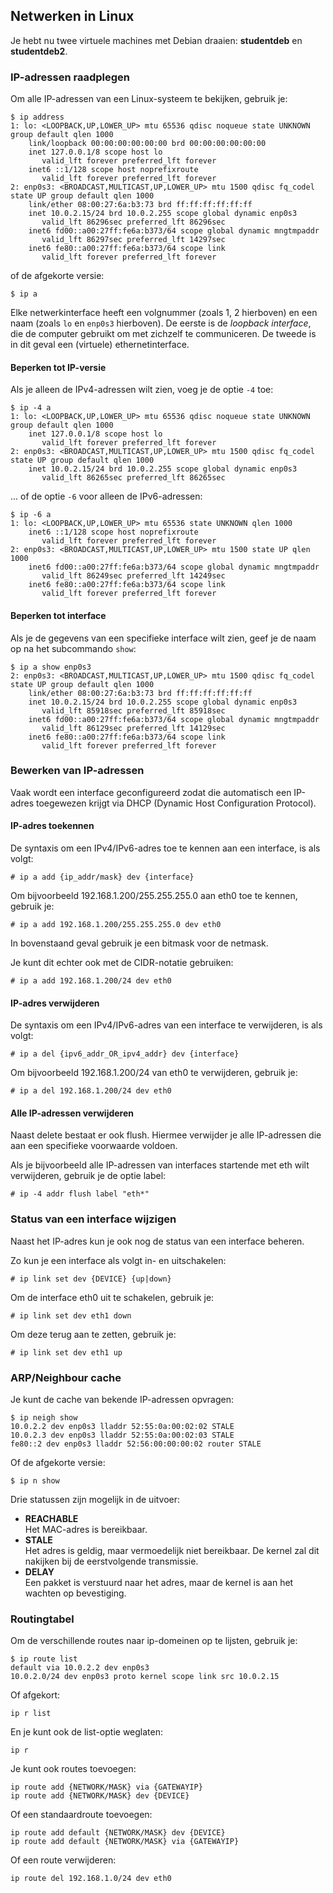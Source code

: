 ## Netwerken in Linux

Je hebt nu twee virtuele machines met Debian draaien: **studentdeb** en **studentdeb2**.

### IP-adressen raadplegen

Om alle IP-adressen van een Linux-systeem te bekijken, gebruik je:

~~~
$ ip address
1: lo: <LOOPBACK,UP,LOWER_UP> mtu 65536 qdisc noqueue state UNKNOWN group default qlen 1000
    link/loopback 00:00:00:00:00:00 brd 00:00:00:00:00:00
    inet 127.0.0.1/8 scope host lo
       valid_lft forever preferred_lft forever
    inet6 ::1/128 scope host noprefixroute 
       valid_lft forever preferred_lft forever
2: enp0s3: <BROADCAST,MULTICAST,UP,LOWER_UP> mtu 1500 qdisc fq_codel state UP group default qlen 1000
    link/ether 08:00:27:6a:b3:73 brd ff:ff:ff:ff:ff:ff
    inet 10.0.2.15/24 brd 10.0.2.255 scope global dynamic enp0s3
       valid_lft 86296sec preferred_lft 86296sec
    inet6 fd00::a00:27ff:fe6a:b373/64 scope global dynamic mngtmpaddr 
       valid_lft 86297sec preferred_lft 14297sec
    inet6 fe80::a00:27ff:fe6a:b373/64 scope link 
       valid_lft forever preferred_lft forever
~~~

of de afgekorte versie:

~~~
$ ip a
~~~

Elke netwerkinterface heeft een volgnummer (zoals 1, 2 hierboven) en een naam (zoals `lo` en `enp0s3` hierboven). De eerste is de _loopback interface_, die de computer gebruikt om met zichzelf te communiceren. De tweede is in dit geval een (virtuele) ethernetinterface.

#### Beperken tot IP-versie

Als je alleen de IPv4-adressen wilt zien, voeg je de optie `-4` toe:

~~~
$ ip -4 a
1: lo: <LOOPBACK,UP,LOWER_UP> mtu 65536 qdisc noqueue state UNKNOWN group default qlen 1000
    inet 127.0.0.1/8 scope host lo
       valid_lft forever preferred_lft forever
2: enp0s3: <BROADCAST,MULTICAST,UP,LOWER_UP> mtu 1500 qdisc fq_codel state UP group default qlen 1000
    inet 10.0.2.15/24 brd 10.0.2.255 scope global dynamic enp0s3
       valid_lft 86265sec preferred_lft 86265sec
~~~

... of de optie `-6` voor alleen de IPv6-adressen:

~~~
$ ip -6 a
1: lo: <LOOPBACK,UP,LOWER_UP> mtu 65536 state UNKNOWN qlen 1000
    inet6 ::1/128 scope host noprefixroute 
       valid_lft forever preferred_lft forever
2: enp0s3: <BROADCAST,MULTICAST,UP,LOWER_UP> mtu 1500 state UP qlen 1000
    inet6 fd00::a00:27ff:fe6a:b373/64 scope global dynamic mngtmpaddr 
       valid_lft 86249sec preferred_lft 14249sec
    inet6 fe80::a00:27ff:fe6a:b373/64 scope link 
       valid_lft forever preferred_lft forever
~~~

#### Beperken tot interface

Als je de gegevens van een specifieke interface wilt zien, geef je de naam op na het subcommando `show`:

~~~
$ ip a show enp0s3
2: enp0s3: <BROADCAST,MULTICAST,UP,LOWER_UP> mtu 1500 qdisc fq_codel state UP group default qlen 1000
    link/ether 08:00:27:6a:b3:73 brd ff:ff:ff:ff:ff:ff
    inet 10.0.2.15/24 brd 10.0.2.255 scope global dynamic enp0s3
       valid_lft 85918sec preferred_lft 85918sec
    inet6 fd00::a00:27ff:fe6a:b373/64 scope global dynamic mngtmpaddr 
       valid_lft 86129sec preferred_lft 14129sec
    inet6 fe80::a00:27ff:fe6a:b373/64 scope link 
       valid_lft forever preferred_lft forever
~~~

### Bewerken van IP-adressen

Vaak wordt een interface geconfigureerd zodat die automatisch een IP-adres toegewezen krijgt via DHCP (Dynamic Host Configuration Protocol).

#### IP-adres toekennen

De syntaxis om een IPv4/IPv6-adres toe te kennen aan een interface, is als volgt:

~~~
# ip a add {ip_addr/mask} dev {interface}
~~~

Om bijvoorbeeld 192.168.1.200/255.255.255.0 aan eth0 toe te kennen, gebruik je:

~~~
# ip a add 192.168.1.200/255.255.255.0 dev eth0
~~~

In bovenstaand geval gebruik je een bitmask voor de netmask.

Je kunt dit echter ook met de CIDR-notatie gebruiken:

~~~
# ip a add 192.168.1.200/24 dev eth0
~~~

#### IP-adres verwijderen

De syntaxis om een IPv4/IPv6-adres van een interface te verwijderen, is als volgt:

~~~
# ip a del {ipv6_addr_OR_ipv4_addr} dev {interface}
~~~

Om bijvoorbeeld 192.168.1.200/24 van eth0 te verwijderen, gebruik je: 

~~~
# ip a del 192.168.1.200/24 dev eth0
~~~

#### Alle IP-adressen verwijderen

Naast delete bestaat er ook flush. Hiermee verwijder je alle IP-adressen die aan een specifieke voorwaarde voldoen.

Als je bijvoorbeeld alle IP-adressen van interfaces startende met eth wilt verwijderen,
gebruik je de optie label:

~~~
# ip -4 addr flush label "eth*"
~~~

### Status van een interface wijzigen

Naast het IP-adres kun je ook nog de status van een interface beheren.  

Zo kun je een interface als volgt in- en uitschakelen:

~~~
# ip link set dev {DEVICE} {up|down}
~~~

Om de interface eth0 uit te schakelen, gebruik je: 

~~~
# ip link set dev eth1 down
~~~

Om deze terug aan te zetten, gebruik je:

~~~
# ip link set dev eth1 up
~~~

### ARP/Neighbour cache

Je kunt de cache van bekende IP-adressen opvragen:

~~~
$ ip neigh show
10.0.2.2 dev enp0s3 lladdr 52:55:0a:00:02:02 STALE 
10.0.2.3 dev enp0s3 lladdr 52:55:0a:00:02:03 STALE 
fe80::2 dev enp0s3 lladdr 52:56:00:00:00:02 router STALE 
~~~

Of de afgekorte versie:

~~~
$ ip n show
~~~
 
Drie statussen zijn mogelijk in de uitvoer:

* **REACHABLE**  
  Het MAC-adres is bereikbaar.
* **STALE**  
  Het adres is geldig, maar vermoedelijk niet bereikbaar. De kernel zal dit nakijken bij de eerstvolgende transmissie.
* **DELAY**  
  Een pakket is verstuurd naar het adres, maar de kernel is aan het wachten op bevestiging.

### Routingtabel

Om de verschillende routes naar ip-domeinen op te lijsten, gebruik je:

~~~
$ ip route list
default via 10.0.2.2 dev enp0s3 
10.0.2.0/24 dev enp0s3 proto kernel scope link src 10.0.2.15 
~~~

Of afgekort:

~~~
ip r list
~~~

En je kunt ook de list-optie weglaten:

~~~
ip r
~~~

Je kunt ook routes toevoegen:

~~~
ip route add {NETWORK/MASK} via {GATEWAYIP}
ip route add {NETWORK/MASK} dev {DEVICE}
~~~

Of een standaardroute toevoegen:

~~~
ip route add default {NETWORK/MASK} dev {DEVICE}
ip route add default {NETWORK/MASK} via {GATEWAYIP}
~~~

Of een route verwijderen:

~~~
ip route del 192.168.1.0/24 dev eth0
~~~
